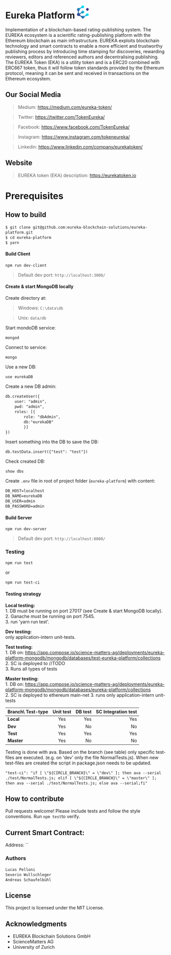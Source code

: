 # Eureka Platform ![Eureka Token Logo](public/eureka-hd.png)

Implementation of a blockchain-based rating-publishing system. The EUREKA
ecosystem is a scientific rating-publishing platform with the Ethereum
blockchain as main infrastructure. EUREKA exploits blockchain technology and
smart contracts to enable a more efficient and trustworthy publishing process by
introducing time stamping for discoveries, rewarding reviewers, editors and
referenced authors and decentralising publishing. The EUREKA Token (EKA) is a
utility token and is a ERC20 combined with ERC667 token, thus it will follow
token standards provided by the Ethereum protocol, meaning it can be sent and
received in transactions on the Ethereum ecosystem.

## Our Social Media
> Medium: https://medium.com/eureka-token/

> Twitter: https://twitter.com/TokenEureka/

> Facebook: https://www.facebook.com/TokenEureka/

> Instagram: https://www.instagram.com/tokeneureka/

> Linkedin: https://www.linkedin.com/company/eurekatoken/



## Website

> EUREKA token (EKA) description: https://eurekatoken.io




# Prerequisites

## How to build

```
$ git clone git@github.com:eureka-blockchain-solutions/eureka-platform.git
$ cd eureka-platform
$ yarn
```

#### Build Client

```
npm run dev-client
```

> Default dev port: `http://localhost:3000/`

#### Create & start MongoDB locally

Create directory at:

> Windows:  `C:\data\db`

> Unix:     `data/db`

Start mondoDB service:
```
mongod
```

Connect to service:
```
mongo
```

Use a new DB:
```
use eurekaDB
```

Create a new DB admin:
```
db.createUser({
	user: "admin",
	pwd: "admin",
	roles: [{
		role: "dbAdmin",
		db:"eurekaDB"
		}]
})
```

Insert something into the DB to save the DB:
```
db.testData.insert({"test": "test"})
```

Check created DB:
```
show dbs
```

Create ``.env`` file in root of project folder (``eureka-platform``) with content:
```
DB_HOST=localhost
DB_NAME=eurekaDB
DB_USER=admin
DB_PASSWORD=admin
```


#### Build Server

```
npm run dev-server
```
> Default dev port: `http://localhost:8080/`

### Testing

```
npm run test
```
or 
```
npm run test-ci
```

#### Testing strategy

**Local testing:**  
    1. DB must be running on port 27017 (see Create & start MongoDB locally).   
    2. Ganache must be running on port 7545.  
    3. run 'yarn run test'.

**Dev testing:**  
    only application-intern unit-tests.
    
**Test testing:**  
    1. DB on: https://app.compose.io/science-matters-ag/deployments/eureka-platform-mongodb/mongodb/databases/test-eureka-platform/collections  
    2. SC is deployed to //TODO  
    3. Runs all types of tests
    
**Master testing:**  
    1. DB on:  https://app.compose.io/science-matters-ag/deployments/eureka-platform-mongodb/mongodb/databases/eureka-platform/collections  
    2. SC is deployed to ethereum main-net
    3. runs only application-intern unit-tests
     
| Branch\ Test-type       | Unit test        | DB test  | SC Integration test |
| ----------------------- |:----------------:| --------:|--------------------:|
| **Local**               |        Yes       |   Yes    |        Yes          |
| **Dev**                 |        Yes       |   No     |        No           |
| **Test**                |        Yes       |   Yes    |        Yes          |
| **Master**              |        Yes       |   No     |        No           |

Testing is done with ava. Based on the branch (see table) only specific test-files are executed. (e.g. on 'dev' only the file NormalTests.js).
When new test-files are created the script in package.json needs to be updated.

```
"test-ci": "if [ \"${CIRCLE_BRANCH}\" = \"dev\" ]; then ava --serial ./test/NormalTests.js; elif [ \"${CIRCLE_BRANCH}\" = \"master\" ]; then ava --serial ./test/NormalTests.js; else ava --serial;fi"
```

## How to contribute

Pull requests welcome! Please include tests and follow the style conventions.
Run `npm test`to verify.

## Current Smart Contract:

Address: ``

### Authors

```
Lucas Pelloni
Severin Wullschleger
Andreas Schaufelbühl
```

## License

This project is licensed under the MIT License.

## Acknowledgments
* EUREKA Blockchain Solutions GmbH
* ScienceMatters AG
* University of Zurich
